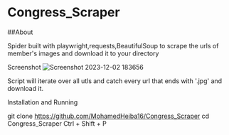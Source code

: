 # Congress_Scraper

##About 

Spider built with playwright,requests,BeautifulSoup to scrape the urls of member's images and download it to your directory 

Screenshot
![Screenshot 2023-12-02 183656](https://github.com/MohamedHeiba16/Congress_Scraper/assets/152610603/98052dc0-b00d-4fc6-90a3-ebe67c07ce83)

Script will iterate over all utls and catch every url that ends with '.jpg' and download it.

Installation and Running

git clone https://github.com/MohamedHeiba16/Congress_Scraper
cd Congress_Scraper
Ctrl + Shift + P


